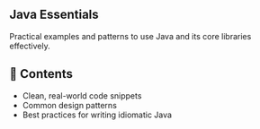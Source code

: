 ## Java Essentials
Practical examples and patterns to use Java and its core libraries effectively.

## 📂 Contents
- Clean, real-world code snippets
- Common design patterns
- Best practices for writing idiomatic Java

